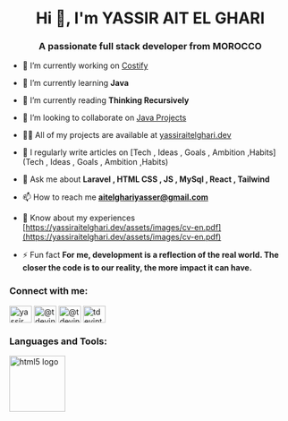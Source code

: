 <h1 align="center">Hi 👋, I'm YASSIR AIT EL GHARI</h1>
<h3 align="center">A passionate full stack developer from MOROCCO</h3>

- 🔭 I’m currently working on [Costify](https://github.com/tdevintw/costify)

- 🌱 I’m currently learning **Java**
  
- 📔 I’m currently reading **Thinking Recursively**

- 👯 I’m looking to collaborate on [Java Projects](https://github.com/topics/java)

- 👨‍💻 All of my projects are available at [yassiraitelghari.dev](https://yassiraitelghari.dev)

- 📝 I regularly write articles on [Tech , Ideas , Goals , Ambition ,Habits](Tech , Ideas , Goals , Ambition ,Habits)

- 💬 Ask me about **Laravel , HTML CSS , JS , MySql , React , Tailwind**

- 📫 How to reach me **aitelghariyasser@gmail.com**

- 📄 Know about my experiences [https://yassiraitelghari.dev/assets/images/cv-en.pdf](https://yassiraitelghari.dev/assets/images/cv-en.pdf)

- ⚡ Fun fact **For me, development is a reflection of the real world. The closer the code is to our reality, the more impact it can have.**

<h3 align="left">Connect with me:</h3>
<p align="left">
<a href="https://linkedin.com/in/yassir ait el ghari" target="blank"><img align="center" src="https://raw.githubusercontent.com/rahuldkjain/github-profile-readme-generator/master/src/images/icons/Social/linked-in-alt.svg" alt="yassir ait el ghari" height="30" width="40" /></a>
<a href="https://medium.com/@tdevintw" target="blank"><img align="center" src="https://raw.githubusercontent.com/rahuldkjain/github-profile-readme-generator/master/src/images/icons/Social/medium.svg" alt="@tdevintw" height="30" width="40" /></a>
<a href="https://www.youtube.com/c/@tdevintw" target="blank"><img align="center" src="https://raw.githubusercontent.com/rahuldkjain/github-profile-readme-generator/master/src/images/icons/Social/youtube.svg" alt="@tdevintw" height="30" width="40" /></a>
<a href="https://www.leetcode.com/tdevintw" target="blank"><img align="center" src="https://raw.githubusercontent.com/rahuldkjain/github-profile-readme-generator/master/src/images/icons/Social/leet-code.svg" alt="tdevintw" height="30" width="40" /></a>
</p>

<h3 align="left">Languages and Tools:</h3>
<p align="left">
    <img src="https://skillicons.dev/icons?i=bootstrap,css,git,github,html,idea,java,js,laravel,mysql,php,postman,react,tailwind,vscode,postgres,maven" height="100" alt="html5 logo"  />
</p>
